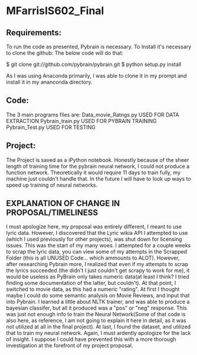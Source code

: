 # MFarrisIS602_Final
## Requirements: 
To run the code as presented, Pybrain is necessary. To Install it's necessary to clone the github: The below code will do that:

$ git clone git://github.com/pybrain/pybrain.git
$ python setup.py install

As I was using Anaconda primarily, I was able to clone it in my prompt and install it in my ananconda directory.

## Code: 

The 3 main programs files are: 
Data_movie_Ratngs.py   USED FOR DATA EXTRACTION 
Pybrain_train.py       USED FOR PYBRAIN TRAINING
Pybrain_Test.py        USED FOR TESTING 


## Project: 

The Project is saved as a iPython notebook. Honestly because of the sheer length of training time for the pybrain neural network, I could not produce a function network. Theoretically it would require 11 days to train fully, my machine just couldn't handle that. In the future I will have to look up ways to speed up training of neural networks. 


## EXPLANATION OF CHANGE IN PROPOSAL/TIMELINESS

I must apologize here, my proposal was entirely different, I meant to use lyric data. However, I discovered that the Lyric wikia API I attempted to use (which I used previously for other projects), was shut down for licensing issues. This was the start of my many woes. I attempted for a couple weeks to scrap the lyric data, you can view some of my attempts in the Scrapped Folder (this is all UNUSED Code... which ammounts to ALOT). However, after researching Pybrain more, I realized that even if my attempts to scrap the lyrics succeeded (the didn't I just couldn't get scrapy to work for me), it would be useless as PyBrain only takes numeric data(at least I think? I tried finding some documentation of the latter, but couldn't). At that point, I switched to movie data, as this had a numeric "rating". At first I thought maybe I could do some semantic analysis on Movie Reviews, and input that into Pybrain. I learned a little about NLTK trainer, and was able to produce a bayesian classifer, but all it produced was a "pos" or "neg" response. This was just not enough info to train the Neural Network(Some of that code is also here, as reference, I am not going to explain it here in detail, as it was not utilized at all in the final project). At last, I found the dataset, and utilized that to train my neural network. Again, I must ardently apologize for the lack of insight. I suppose I could have prevented this with a more thorough investigation at the forefront of my project proposal.
